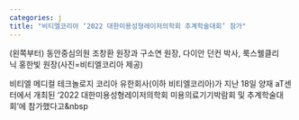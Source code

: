 ```yaml
---
categories: j
title: "비티엘코리아 ‘2022 대한미용성형레이저의학회 추계학술대회’ 참가"
---
```

(왼쪽부터) 동안중심의원&nbsp;조창환&nbsp;원장과&nbsp;구소연&nbsp;원장,&nbsp;다이안 던컨&nbsp;박사,&nbsp;룩스웰클리닉&nbsp;홍한빛&nbsp;원장(사진=비티엘코리아 제공)



비티엘&nbsp;메디컬&nbsp;테크놀로지&nbsp;코리아&nbsp;유한회사(이하&nbsp;비티엘코리아)가 지난 18일 양재&nbsp;aT센터에서&nbsp;개최된&nbsp;&lsquo;2022&nbsp;대한미용성형레이저의학회&nbsp;미용의료기기박람회&nbsp;및&nbsp;추계학술대회&rsquo;에&nbsp;참가했다고&nbsp